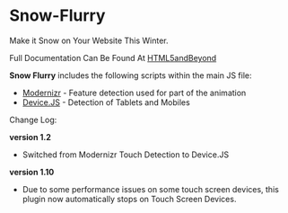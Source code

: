 Snow-Flurry
===========

Make it Snow on Your Website This Winter.

Full Documentation Can Be Found At [HTML5andBeyond](http://www.html5andbeyond.com/snow-flurry-jquery-plugin-standalone-version/)

**Snow Flurry** includes the following scripts within the main JS file:

* [Modernizr](http://modernizr.com/) - Feature detection used for part of the animation
* [Device.JS](https://github.com/matthewhudson/device.js/) - Detection of Tablets and Mobiles

Change Log:

**version 1.2**

* Switched from Modernizr Touch Detection to Device.JS

**version 1.10**

* Due to some performance issues on some touch screen devices, this plugin now automatically stops on Touch Screen Devices.